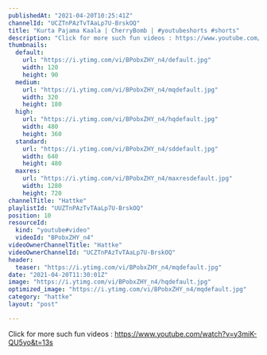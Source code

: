 ```yaml
---
publishedAt: "2021-04-20T10:25:41Z"
channelId: "UCZTnPAzTvTAaLp7U-BrskOQ"
title: "Kurta Pajama Kaala | CherryBomb | #youtubeshorts #shorts"
description: "Click for more such fun videos : https://www.youtube.com/watch?v=y3miK-QU5yo&t=13s"
thumbnails:
  default:
    url: "https://i.ytimg.com/vi/BPobxZHY_n4/default.jpg"
    width: 120
    height: 90
  medium:
    url: "https://i.ytimg.com/vi/BPobxZHY_n4/mqdefault.jpg"
    width: 320
    height: 180
  high:
    url: "https://i.ytimg.com/vi/BPobxZHY_n4/hqdefault.jpg"
    width: 480
    height: 360
  standard:
    url: "https://i.ytimg.com/vi/BPobxZHY_n4/sddefault.jpg"
    width: 640
    height: 480
  maxres:
    url: "https://i.ytimg.com/vi/BPobxZHY_n4/maxresdefault.jpg"
    width: 1280
    height: 720
channelTitle: "Hattke"
playlistId: "UUZTnPAzTvTAaLp7U-BrskOQ"
position: 10
resourceId:
  kind: "youtube#video"
  videoId: "BPobxZHY_n4"
videoOwnerChannelTitle: "Hattke"
videoOwnerChannelId: "UCZTnPAzTvTAaLp7U-BrskOQ"
header:
  teaser: "https://i.ytimg.com/vi/BPobxZHY_n4/mqdefault.jpg"
date: "2021-04-20T11:30:01Z"
image: "https://i.ytimg.com/vi/BPobxZHY_n4/hqdefault.jpg"
optimized_image: "https://i.ytimg.com/vi/BPobxZHY_n4/mqdefault.jpg"
category: "hattke"
layout: "post"

---
```

Click for more such fun videos : https://www.youtube.com/watch?v=y3miK-QU5yo&t=13s